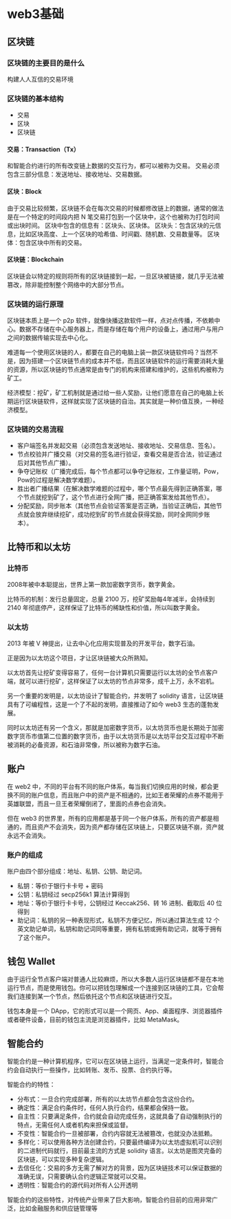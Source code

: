 # web3基础

## 区块链

### 区块链的主要目的是什么
构建人人互信的交易环境

### 区块链的基本结构
- 交易
- 区块
- 区块链

#### 交易：Transaction（Tx）
和智能合约进行的所有改变链上数据的交互行为，都可以被称为交易。
交易必须包含三部分信息：发送地址、接收地址、交易数据。

#### 区块：Block
由于交易比较频繁，区块链不会在每次交易的时候都修改链上的数据，通常的做法是在一个特定的时间段内把 N 笔交易打包到一个区块中，这个也被称为打包时间或出块时间。
区块中包含的信息有：区块头、区块体。
区块头：包含区块的元信息，比如区块高度、上一个区块的哈希值、时间戳、随机数、交易数量等。
区块体：包含区块中所有的交易。

#### 区块链：Blockchain
区块链会以特定的规则将所有的区块链接到一起，一旦区块被链接，就几乎无法被篡改，除非能控制整个网络中的大部分节点。

### 区块链的运行原理
区块链本质上是一个 p2p 软件，就像快播这款软件一样，点对点传播，不依赖中心。数据不存储在中心服务器上，而是存储在每个用户的设备上，通过用户与用户之间的数据传输实现去中心化。

难道每一个使用区块链的人，都要在自己的电脑上装一款区块链软件吗？当然不是，因为搭建一个区块链节点的成本并不低，而且区块链软件的运行需要消耗大量的资源，所以区块链的节点通常是由专门的机构来搭建和维护的，这些机构被称为矿工。

经济模型：挖矿，矿工机制就是通过给一些人奖励，让他们愿意在自己的电脑上长期运行区块链软件，这样就实现了区块链的自治。其实就是一种价值互换，一种经济模型。

### 区块链的交易流程

- 客户端签名并发起交易（必须包含发送地址、接收地址、交易信息、签名）。
- 节点校验并广播交易（对交易的签名进行验证，查看交易是否合法，验证通过后对其他节点广播）。
- 争夺记账权（广播完成后，每个节点都可以争夺记账权，工作量证明，Pow，Pow的过程是解决数学难题）。
- 胜出者广播结果（在解决数学难题的过程中，哪个节点最先得到正确答案，哪个节点就挖到矿了，这个节点进行全网广播，把正确答案发给其他节点）。
- 分配奖励，同步账本（其他节点会验证答案是否正确，当验证正确后，其他节点就会放弃继续挖矿，成功挖到矿的节点就会获得奖励，同时全网同步账本）。

## 比特币和以太坊

### 比特币

2008年被中本聪提出，世界上第一款加密数字货币，数字黄金。

比特币的机制：发行总量固定，总量 2100 万，挖矿奖励每4年减半，会持续到 2140 年彻底停产，这样保证了比特币的稀缺性和价值，所以叫数字黄金。

### 以太坊

2013 年被 V 神提出，让去中心化应用实现普及的开发平台，数字石油。

正是因为以太坊这个项目，才让区块链被大众所熟知。

以太坊首先让挖矿变得容易了，任何一台计算机只需要运行以太坊的全节点客户端，就可以进行挖矿，这样保证了以太坊的节点非常多，成千上万，永不宕机。

另一个重要的发明是，以太坊设计了智能合约，并发明了 solidity 语言，让区块链具有了可编程性，这是一个了不起的发明，直接推动了如今 web3 生态的蓬勃发展。

同时以太坊还有另一个含义，那就是加密数字货币，以太坊货币也是长期处于加密数字货币市值第二位置的数字货币，由于以太坊货币是以太坊平台交互过程中不断被消耗的必备资源，和石油非常像，所以被称为数字石油。

## 账户

在 web2 中，不同的平台有不同的账户体系，每当我们切换应用的时候，都会更换不同的账户信息，而且账户中的资产是不相通的，比如王者荣耀的点券不能用于英雄联盟，而且一旦王者荣耀倒闭了，里面的点券也会消失。

但在 web3 的世界里，所有的应用都是基于同一个账户体系，所有的资产都是相通的，而且资产不会消失，因为资产都存储在区块链上，只要区块链不崩，资产就永远不会消失。

### 账户的组成

账户由四个部分组成：地址、私钥、公钥、助记词。

- 私钥：等价于银行卡卡号 + 密码
- 公钥：私钥经过 secp256k1 算法计算得到
- 地址：等价于银行卡卡号，公钥经过 Keccak256、转 16 进制、截取后 40 位得到
- 助记词：私钥的另一种表现形式，私钥不方便记忆，所以通过算法生成 12 个英文助记单词，私钥和助记词同等重要，拥有私钥或拥有助记词，就等于拥有了这个账户。

## 钱包 Wallet

由于运行全节点客户端对普通人比较麻烦，所以大多数人运行区块链都不是在本地运行节点，而是使用钱包。你可以把钱包理解成一个连接到区块链的工具，它会帮我们连接到某一个节点，然后依托这个节点和区块链进行交互。

钱包本身是一个 DApp，它的形式可以是一个网页、App、桌面程序、浏览器插件或者硬件设备，目前的钱包主流是浏览器插件，比如 MetaMask。

## 智能合约

智能合约是一种计算机程序，它可以在区块链上运行，当满足一定条件时，智能合约会自动执行一些操作，比如转账、发币、投票、合约执行等。

智能合约的特性：

- 分布式：一旦合约完成部署，所有的以太坊节点都会包含这份合约。
- 确定性：满足合约条件时，任何人执行合约，结果都会保持一致。
- 自主性：只要满足条件，合约就会自动完成任务，这就具备了自动强制执行的特点，无需任何人或者机构来担保或监督。
- 不变性：智能合约一旦被部署，合约内容就无法被篡改，也就没办法抵赖。
- 多样化：可以使用各种方法创建合约，只要最终编译为以太坊虚拟机可以识别的二进制代码就行，目前最主流的方式是 solidity 语言。以太坊是图灵完备的区块链，可以实现多种复杂逻辑。
- 去信任化：交易的多方无需了解对方的背景，因为区块链技术可以保证数据的准确无误，只需要确认合约逻辑正常就可以交易。
- 透明性：智能合约的源代码对所有人公开透明

智能合约的这些特性，对传统产业带来了巨大影响，智能合约目前的应用非常广泛，比如金融服务和供应链管理等


